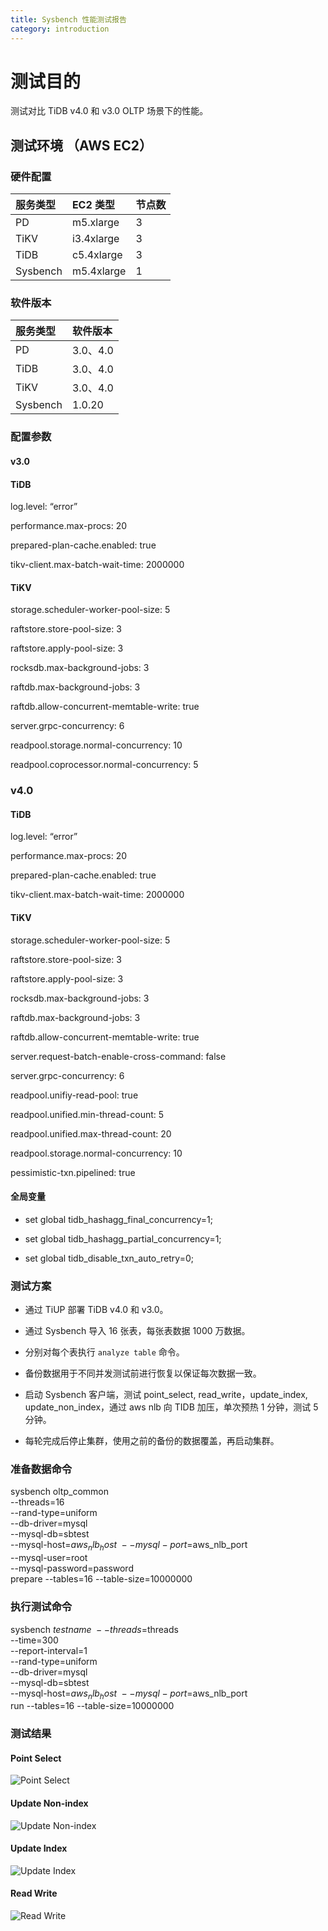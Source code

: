 ```yaml
---
title: Sysbench 性能测试报告
category: introduction
---
```


# 测试目的

测试对比 TiDB v4.0 和 v3.0 OLTP 场景下的性能。

## 测试环境 （AWS EC2）

### 硬件配置

| 服务类型   | EC2 类型   |    节点数  |      
|:----------|:----------|:----------|
| PD        | m5.xlarge |     3     |
| TiKV      | i3.4xlarge|     3     |
| TiDB      | c5.4xlarge|     3     |
| Sysbench  | m5.4xlarge|     1     |

### 软件版本

| 服务类型   | 软件版本        
|:----------|:-----------|
| PD        | 3.0、4.0   |
| TiDB      | 3.0、4.0   |
| TiKV      | 3.0、4.0   |
| Sysbench  | 1.0.20     |

### 配置参数

#### v3.0

#### TiDB

log.level: “error”

performance.max-procs: 20

prepared-plan-cache.enabled: true

tikv-client.max-batch-wait-time: 2000000
    
#### TiKV

storage.scheduler-worker-pool-size: 5

raftstore.store-pool-size: 3

raftstore.apply-pool-size: 3

rocksdb.max-background-jobs: 3

raftdb.max-background-jobs: 3

raftdb.allow-concurrent-memtable-write: true

server.grpc-concurrency: 6

readpool.storage.normal-concurrency: 10

readpool.coprocessor.normal-concurrency: 5

### v4.0

#### TiDB

log.level: “error”

performance.max-procs: 20

prepared-plan-cache.enabled: true

tikv-client.max-batch-wait-time: 2000000
    
#### TiKV

storage.scheduler-worker-pool-size: 5

raftstore.store-pool-size: 3

raftstore.apply-pool-size: 3

rocksdb.max-background-jobs: 3

raftdb.max-background-jobs: 3

raftdb.allow-concurrent-memtable-write: true

server.request-batch-enable-cross-command: false

server.grpc-concurrency: 6

readpool.unifiy-read-pool: true

readpool.unified.min-thread-count: 5

readpool.unified.max-thread-count: 20

readpool.storage.normal-concurrency: 10

pessimistic-txn.pipelined: true

#### 全局变量

- set global tidb_hashagg_final_concurrency=1;

- set global tidb_hashagg_partial_concurrency=1;

- set global tidb_disable_txn_auto_retry=0;

### 测试方案

- 通过 TiUP 部署 TiDB v4.0 和 v3.0。

- 通过 Sysbench 导入 16 张表，每张表数据 1000 万数据。

- 分别对每个表执行 `analyze table` 命令。

- 备份数据用于不同并发测试前进行恢复以保证每次数据一致。

- 启动 Sysbench 客户端，测试 point_select, read_write，update_index, update_non_index，通过 aws nlb 向 TIDB 加压，单次预热 1 分钟，测试 5 分钟。

- 每轮完成后停止集群，使用之前的备份的数据覆盖，再启动集群。

### 准备数据命令

sysbench oltp_common \
    --threads=16 \
    --rand-type=uniform \
    --db-driver=mysql \
    --mysql-db=sbtest \
    --mysql-host=$aws_nlb_host \
    --mysql-port=$aws_nlb_port \
    --mysql-user=root \
    --mysql-password=password \
    prepare --tables=16 --table-size=10000000
 
### 执行测试命令

sysbench $testname \
    --threads=$threads \
    --time=300 \
    --report-interval=1 \
    --rand-type=uniform \
    --db-driver=mysql \
    --mysql-db=sbtest \
    --mysql-host=$aws_nlb_host \
    --mysql-port=$aws_nlb_port \
    run --tables=16 --table-size=10000000

### 测试结果

#### Point Select

![Point Select](/media/sysbench_v4vsv3_point_select.png)

#### Update Non-index

![Update Non-index](/media/sysbench_v4vsv3_update_non_index.png)

#### Update Index

![Update Index](/media/sysbench_v4vsv3_update_index.png)

#### Read Write

![Read Write](/media/sysbench_v4vsv3_read_write.png)
